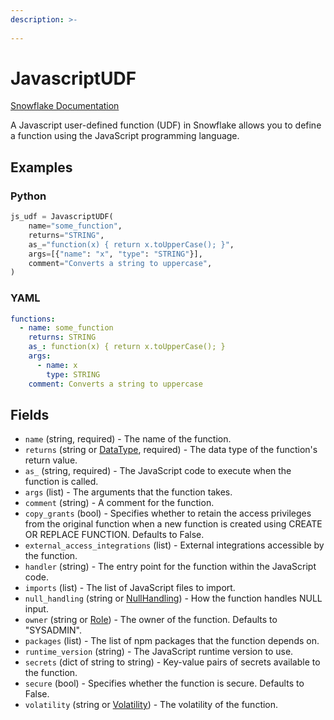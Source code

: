 ```yaml
---
description: >-
  
---
```


# JavascriptUDF

[Snowflake Documentation](https://docs.snowflake.com/en/sql-reference/sql/create-function)

A Javascript user-defined function (UDF) in Snowflake allows you to define a function using the JavaScript programming language.


## Examples

### Python

```python
js_udf = JavascriptUDF(
    name="some_function",
    returns="STRING",
    as_="function(x) { return x.toUpperCase(); }",
    args=[{"name": "x", "type": "STRING"}],
    comment="Converts a string to uppercase",
)
```


### YAML

```yaml
functions:
  - name: some_function
    returns: STRING
    as_: function(x) { return x.toUpperCase(); }
    args:
      - name: x
        type: STRING
    comment: Converts a string to uppercase
```


## Fields

* `name` (string, required) - The name of the function.
* `returns` (string or [DataType](data_type.md), required) - The data type of the function's return value.
* `as_` (string, required) - The JavaScript code to execute when the function is called.
* `args` (list) - The arguments that the function takes.
* `comment` (string) - A comment for the function.
* `copy_grants` (bool) - Specifies whether to retain the access privileges from the original function when a new function is created using CREATE OR REPLACE FUNCTION. Defaults to False.
* `external_access_integrations` (list) - External integrations accessible by the function.
* `handler` (string) - The entry point for the function within the JavaScript code.
* `imports` (list) - The list of JavaScript files to import.
* `null_handling` (string or [NullHandling](null_handling.md)) - How the function handles NULL input.
* `owner` (string or [Role](role.md)) - The owner of the function. Defaults to "SYSADMIN".
* `packages` (list) - The list of npm packages that the function depends on.
* `runtime_version` (string) - The JavaScript runtime version to use.
* `secrets` (dict of string to string) - Key-value pairs of secrets available to the function.
* `secure` (bool) - Specifies whether the function is secure. Defaults to False.
* `volatility` (string or [Volatility](volatility.md)) - The volatility of the function.


